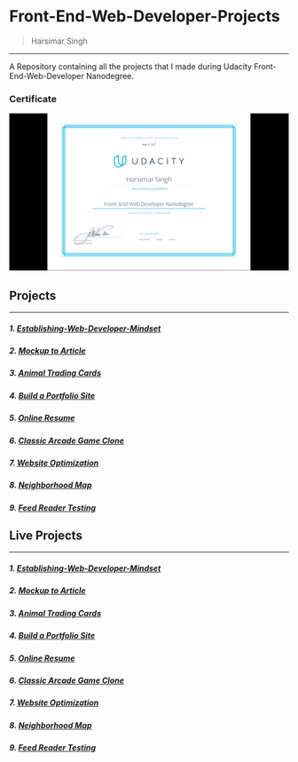 # Front-End-Web-Developer-Projects

> Harsimar Singh


-----------------------------------------------------------

A Repository containing all the projects that I made during Udacity Front-End-Web-Developer Nanodegree.

### Certificate

![Front-End_Certificate](/Front-End-Certificate.png)

## Projects 

__________________________________________________________________________________________
##### 1. [Establishing-Web-Developer-Mindset](https://github.com/harsimarsingh8/Establishing-a-Web-Developer-Mindset)
##### 2. [Mockup to Article](https://github.com/harsimarsingh8/Mockup-to-Article)
##### 3. [Animal Trading Cards](https://github.com/harsimarsingh8/Animal-Trading-Cards)
##### 4. [Build a Portfolio Site](https://github.com/harsimarsingh8/My-Portfolio-Site/)
##### 5. [Online Resume](https://github.com/harsimarsingh8/Online-Resume)
##### 6. [Classic Arcade Game Clone](https://github.com/harsimarsingh8/Classic-Arcade-Game-Clone)
##### 7. [Website Optimization](https://github.com/harsimarsingh8/Website-Optimization)
##### 8. [Neighborhood Map](https://github.com/harsimarsingh8/Neighborhood-Map)
##### 9. [Feed Reader Testing](https://github.com/harsimarsingh8/Feed-Reader-Testing)

## Live Projects

____________________________________________________________________________________________
##### 1. [Establishing-Web-Developer-Mindset](https://harsimarsingh8.github.io/Establishing-a-Web-Developer-Mindset/README.md)
##### 2. [Mockup to Article](https://harsimarsingh8.github.io/Mockup-to-Article/p1/index.html)
##### 3. [Animal Trading Cards](https://harsimarsingh8.github.io/Animal-Trading-Cards/P2/dog.html)
##### 4. [Build a Portfolio Site](https://harsimarsingh8.github.io/My-Portfolio-Site/P%203/proj3.html)
##### 5. [Online Resume](https://harsimarsingh8.github.io/Online-Resume/P%204/index.html)
##### 6. [Classic Arcade Game Clone](https://harsimarsingh8.github.io/Classic-Arcade-Game-Clone/p%206/index.html)
##### 7. [Website Optimization](https://harsimarsingh8.github.io/Website-Optimization/p%207/index.html)
##### 8. [Neighborhood Map](https://harsimarsingh8.github.io/Neighborhood-Map/p%208/index.html)
##### 9. [Feed Reader Testing](https://harsimarsingh8.github.io/Feed-Reader-Testing/index.html)
